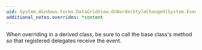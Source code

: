 ```yaml
---
uid: System.Windows.Forms.DataGridView.OnBorderStyleChanged(System.EventArgs)
additional_notes.overrides: *content
---
```


<p>When overriding <xref href="System.Windows.Forms.DataGridView.OnBorderStyleChanged(System.EventArgs)"></xref> in a derived class, be sure to call the base class's <xref href="System.Windows.Forms.DataGridView.OnBorderStyleChanged(System.EventArgs)"></xref> method so that registered delegates receive the event.</p>


